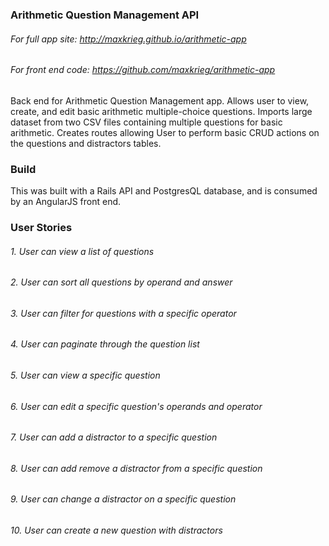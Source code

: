 ### Arithmetic Question Management API

###### For full app site: http://maxkrieg.github.io/arithmetic-app
###### For front end code: https://github.com/maxkrieg/arithmetic-app

Back end for Arithmetic Question Management app.  Allows user to view, create, and edit basic arithmetic multiple-choice questions. Imports large dataset from two CSV files containing multiple questions for basic arithmetic. Creates routes allowing User to perform basic CRUD actions on the questions and distractors tables.

### Build

This was built with a Rails API and PostgresQL database, and is consumed by an AngularJS front end.

### User Stories

###### 1. User can view a list of questions
###### 2. User can sort all questions by operand and answer
###### 3. User can filter for questions with a specific operator
###### 4. User can paginate through the question list
###### 5. User can view a specific question
###### 6. User can edit a specific question's operands and operator
###### 7. User can add a distractor to a specific question
###### 8. User can add remove a distractor from a specific question
###### 9. User can change a distractor on a specific question
###### 10. User can create a new question with distractors
